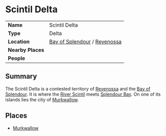 # Scintil Delta

|||
| --- | --- |
| **Name** | Scintil Delta | place.4
| **Type** | Delta |
| **Location** | [Bay of Splendour](../../../civilisations/nilsavnic-alliance/states/bay-of-splendour.md) / [Revenossa](../../../civilisations/nilsavnic-alliance/states/revenossa.md) |
| **Nearby Places** | |
| **People** | |

## Summary

The Scintil Delta is a contested territory of [Revenossa](../../../civilisations/nilsavnic-alliance/states/revenossa.md) and the [Bay of Splendour](../../../civilisations/nilsavnic-alliance/states/bay-of-splendour.md). It is where the [River Scintil](river-scintil.md) meets [Splendour Bay](../seas-bays/splendour-bay.md). On one of its islands lies the city of [Murkwallow](../../settlements/cities/murkwallow.md).

## Places

- [Murkwallow](../../settlements/cities/murkwallow.md)
